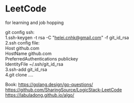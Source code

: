 # LeetCode
for learning and job hopping

git config ssh:  
1.ssh-keygen -t rsa -C "helei.cnhk@gmail.com" -f git_id_rsa  
2.ssh config file:  
Host github.com  
HostName github.com  
PreferredAuthentications publickey  
IdentityFile ~/.ssh/git_id_rsa  
3.ssh-add git_id_rsa  
4.git clone ....

Book:
https://golang.design/go-questions/
https://github.com/SharingSource/LogicStack-LeetCode
https://labuladong.github.io/algo/
